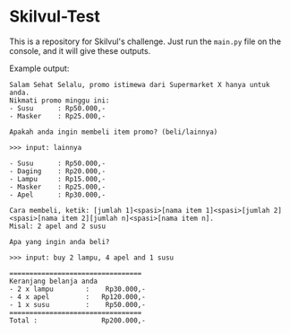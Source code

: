 # Skilvul-Test
This is a repository for Skilvul's challenge.
Just run the ```main.py``` file on the console, and it will give these outputs.

Example output:
```
Salam Sehat Selalu, promo istimewa dari Supermarket X hanya untuk anda.
Nikmati promo minggu ini:
- Susu      : Rp50.000,-
- Masker    : Rp25.000,-

Apakah anda ingin membeli item promo? (beli/lainnya)
```
```
>>> input: lainnya
```
```
- Susu      : Rp50.000,-
- Daging    : Rp20.000,-
- Lampu     : Rp15.000,-
- Masker    : Rp25.000,-
- Apel      : Rp30.000,-

Cara membeli, ketik: [jumlah 1]<spasi>[nama item 1]<spasi>[jumlah 2]<spasi>[nama item 2][jumlah n]<spasi>[nama item n].
Misal: 2 apel and 2 susu

Apa yang ingin anda beli?
```
```
>>> input: buy 2 lampu, 4 apel and 1 susu
```
```
=================================
Keranjang belanja anda
- 2 x lampu        :    Rp30.000,-
- 4 x apel         :   Rp120.000,-
- 1 x susu         :    Rp50.000,-
=================================
Total :                Rp200.000,-
```